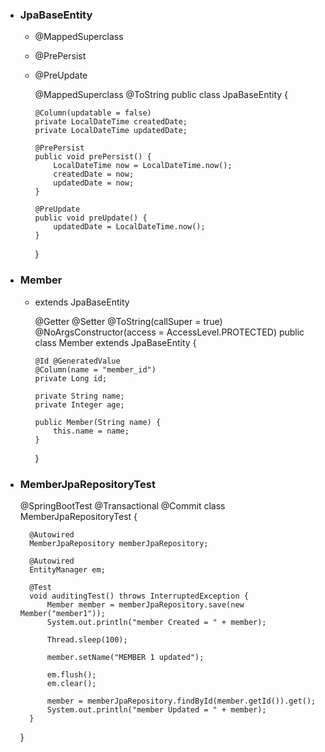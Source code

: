 - ### JpaBaseEntity
  - @MappedSuperclass
  - @PrePersist
  - @PreUpdate


    @MappedSuperclass
    @ToString
    public class JpaBaseEntity {
    
        @Column(updatable = false)
        private LocalDateTime createdDate;
        private LocalDateTime updatedDate;
        
        @PrePersist
        public void prePersist() {
            LocalDateTime now = LocalDateTime.now();
            createdDate = now;
            updatedDate = now;
        }
        
        @PreUpdate
        public void preUpdate() {
            updatedDate = LocalDateTime.now();
        }
    }

- ### Member
  - extends JpaBaseEntity


    @Getter @Setter
    @ToString(callSuper = true)
    @NoArgsConstructor(access = AccessLevel.PROTECTED)
    public class Member extends JpaBaseEntity {
    
        @Id @GeneratedValue
        @Column(name = "member_id")
        private Long id;
        
        private String name;
        private Integer age;
    
        public Member(String name) {
            this.name = name;
        }
    }

- ### MemberJpaRepositoryTest


    @SpringBootTest
    @Transactional
    @Commit
    class MemberJpaRepositoryTest {
    
        @Autowired
        MemberJpaRepository memberJpaRepository;
        
        @Autowired
        EntityManager em;
    
        @Test
        void auditingTest() throws InterruptedException {
            Member member = memberJpaRepository.save(new Member("member1"));
            System.out.println("member Created = " + member);
            
            Thread.sleep(100);
            
            member.setName("MEMBER 1 updated");
            
            em.flush();
            em.clear();
    
            member = memberJpaRepository.findById(member.getId()).get();
            System.out.println("member Updated = " + member);
        }
    }

